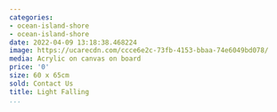 ```yaml
---
categories:
- ocean-island-shore
- ocean-island-shore
date: 2022-04-09 13:18:38.468224
image: https://ucarecdn.com/ccce6e2c-73fb-4153-bbaa-74e6049bd078/
media: Acrylic on canvas on board
price: '0'
size: 60 x 65cm
sold: Contact Us
title: Light Falling
...
```

